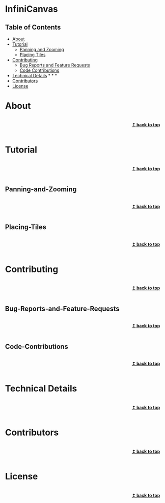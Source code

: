 # InfiniCanvas

## Table of Contents

* [About](#About)
* [Tutorial](#Tutorial)
    * [Panning and Zooming](#Panning-and-Zooming)
    * [Placing Tiles](#Placing-Tiles)
* [Contributing](#Contributing)
    * [Bug Reports and Feature Requests](#Bug-Reports-and-Feature-Requests)
    * [Code Contributions](#Code-Contributions)
* [Technical Details](#Technical-Details)
    *
    *
    *
* [Contributors](#Contributors)
* [License](#License)

#  About

<br/>
<div align="right">
    <b><a href="#InfiniCanvas">↥ back to top</a></b>
</div>
<br/>

# Tutorial

<br/>
<div align="right">
    <b><a href="#InfiniCanvas">↥ back to top</a></b>
</div>
<br/>

## Panning-and-Zooming

<br/>
<div align="right">
    <b><a href="#InfiniCanvas">↥ back to top</a></b>
</div>
<br/>

## Placing-Tiles

<br/>
<div align="right">
    <b><a href="#InfiniCanvas">↥ back to top</a></b>
</div>
<br/>

# Contributing

<br/>
<div align="right">
    <b><a href="#InfiniCanvas">↥ back to top</a></b>
</div>
<br/>

## Bug-Reports-and-Feature-Requests

<br/>
<div align="right">
    <b><a href="#InfiniCanvas">↥ back to top</a></b>
</div>
<br/>

## Code-Contributions

<br/>
<div align="right">
    <b><a href="#InfiniCanvas">↥ back to top</a></b>
</div>
<br/>

# Technical Details

<br/>
<div align="right">
    <b><a href="#InfiniCanvas">↥ back to top</a></b>
</div>
<br/>

# Contributors

<br/>
<div align="right">
    <b><a href="#InfiniCanvas">↥ back to top</a></b>
</div>
<br/>

# License

<br/>
<div align="right">
    <b><a href="#InfiniCanvas">↥ back to top</a></b>
</div>
<br/>